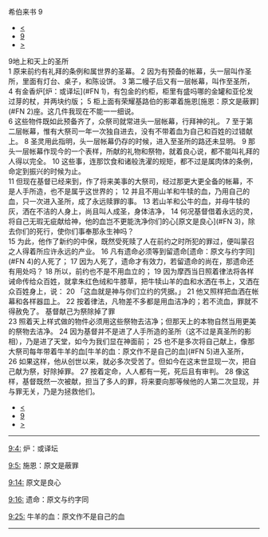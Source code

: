 ﻿





 希伯来书 9




* [<](bible/HEB08.md)
* [9](bible/HEB.md)
* [>](bible/HEB10.md)



 
9地上和天上的圣所  
1 原来前约有礼拜的条例和属世界的圣幕。 
2 因为有预备的帐幕，头一层叫作圣所，里面有灯台、桌子，和陈设饼。 
3 第二幔子后又有一层帐幕，叫作至圣所， 
4 有金香炉[炉：或译坛](#FN
1)，有包金的约柜，柜里有盛吗哪的金罐和亚伦发过芽的杖，并两块约版； 
5 柜上面有荣耀基路伯的影罩着施恩[施恩：原文是蔽罪](#FN
2)座。这几件我现在不能一一细说。  
6 这些物件既如此预备齐了，众祭司就常进头一层帐幕，行拜神的礼。 
7 至于第二层帐幕，惟有大祭司一年一次独自进去，没有不带着血为自己和百姓的过错献上。 
8 圣灵用此指明，头一层帐幕仍存的时候，进入至圣所的路还未显明。 
9 那头一层帐幕作现今的一个表样，所献的礼物和祭物，就着良心说，都不能叫礼拜的人得以完全。 
10 这些事，连那饮食和诸般洗濯的规矩，都不过是属肉体的条例，命定到振兴的时候为止。  
11 但现在基督已经来到，作了将来美事的大祭司，经过那更大更全备的帐幕，不是人手所造，也不是属乎这世界的； 
12 并且不用山羊和牛犊的血，乃用自己的血，只一次进入圣所，成了永远赎罪的事。 
13 若山羊和公牛的血，并母牛犊的灰，洒在不洁的人身上，尚且叫人成圣，身体洁净， 
14 何况基督借着永远的灵，将自己无瑕无疵献给神，他的血岂不更能洗净你们的心[原文是良心](#FN
3)，除去你们的死行，使你们事奉那永生神吗？  
15 为此，他作了新约的中保，既然受死赎了人在前约之时所犯的罪过，便叫蒙召之人得着所应许永远的产业。 
16 凡有遗命必须等到留遗命[遗命：原文与约字同](#FN
4)的人死了； 
17 因为人死了，遗命才有效力，若留遗命的尚在，那遗命还有用处吗？ 
18 所以，前约也不是不用血立的； 
19 因为摩西当日照着律法将各样诫命传给众百姓，就拿朱红色绒和牛膝草，把牛犊山羊的血和水洒在书上，又洒在众百姓身上，说： 
20 「这血就是神与你们立约的凭据。」 
21 他又照样把血洒在帐幕和各样器皿上。 
22 按着律法，凡物差不多都是用血洁净的；若不流血，罪就不得赦免了。 基督献己为祭除掉了罪  
23 照着天上样式做的物件必须用这些祭物去洁净；但那天上的本物自然当用更美的祭物去洁净。 
24 因为基督并不是进了人手所造的圣所（这不过是真圣所的影相），乃是进了天堂，如今为我们显在神面前； 
25 也不是多次将自己献上，像那大祭司每年带着牛羊的血[牛羊的血：原文作不是自己的血](#FN
5)进入圣所， 
26 如果这样，他从创世以来，就必多次受苦了。但如今在这末世显现一次，把自己献为祭，好除掉罪。 
27 按着定命，人人都有一死，死后且有审判。 
28 像这样，基督既然一次被献，担当了多人的罪，将来要向那等候他的人第二次显现，并与罪无关，乃是为拯救他们。 
* [<](bible/HEB08.md)
* [9](bible/HEB.md)
* [>](bible/HEB10.md)





---


[9:4:](#V4)
炉：或译坛


[9:5:](#V5)
施恩：原文是蔽罪


[9:14:](#V14)
原文是良心


[9:16:](#V16)
遗命：原文与约字同


[9:25:](#V25)
牛羊的血：原文作不是自己的血




---









